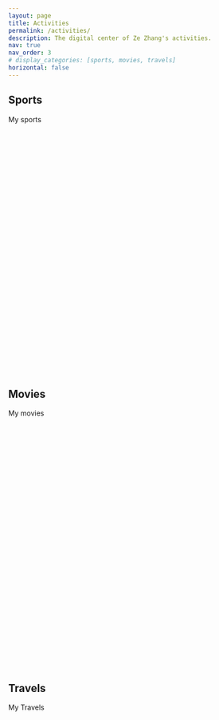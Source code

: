```yaml
---
layout: page
title: Activities
permalink: /activities/
description: The digital center of Ze Zhang's activities.
nav: true
nav_order: 3
# display_categories: [sports, movies, travels]
horizontal: false
---
```


<!-- pages/projects.md -->
<div class="projects">
  <!-- Sports -->
  <h2 class="category">Sports</h2>
  <div class="container">
    <div>My sports</div>
    <div class="row row-cols-2">
      <div id="echart-sports" style="width: 100%; height: 500px;"></div>
    </div>
  </div>
  <div class="grid"></div>

  <!-- Movies -->
  <h2 class="category">Movies</h2>
  <div class="container">
    <div>My movies</div>
    <div class="row row-cols-2">
      <div id="echart-movies" style="width: 100%; height: 500px;"></div>
  </div>
  <div class="grid"></div>

  <!-- Travels -->
  <h2 class="category">Travels</h2>
  <div class="container">
    <div>My Travels</div>
    <div class="row row-cols-2">
      <div id="echart-travels" style="width: 100%; height: 500px;"></div>
    </div>
  </div>
  <div class="grid"></div>
</div>

<!-- 引入 ECharts 库 -->
<script src="https://cdnjs.cloudflare.com/ajax/libs/echarts/5.3.0/echarts.min.js"></script>

<script>
  // 基于准备好的dom，初始化echarts实例
  var chartMovies = echarts.init(document.getElementById('echart-movies'));

  // 配置图表
  var optionMovies = {
    title: {
      text: '小泽2024年度的每月观影次数情况统计图',
      left: 'center',
    },
    toolbox: {
      feature: {
        dataView: { show: true, readOnly: false },
        magicType: { show: true, type: ['line', 'bar'] },
        restore: { show: true },
        saveAsImage: { show: true }
      }
    },
    xAxis: {
      type: 'category',
      data: ['Jan.', 'Feb.', 'Mar.', 'Apr.', 'May.', 'Jun.', 'Jul.', 'Aug.', 'Sep.', 'Oct.', 'Nov.', 'Dec.']
    },
    yAxis: {
      type: 'value'
    },
    series: [
      {
        data: [0, 1, 0, 0, 2, 1, 0, 2, 2, 2, 1, 2],
        type: 'line',
        symbol: 'triangle',
        label: {
          show: true
        },
        symbolSize: 20,
        lineStyle: {
          color: '#5470C6',
          width: 4,
          type: 'dashed'
        },
        itemStyle: {
          borderWidth: 3,
          borderColor: '#EE6666',
          color: 'yellow'
        }
      }
    ]
  };

  // 使用指定的配置项和数据显示图表
  chartMovies.setOption(optionMovies);
</script>